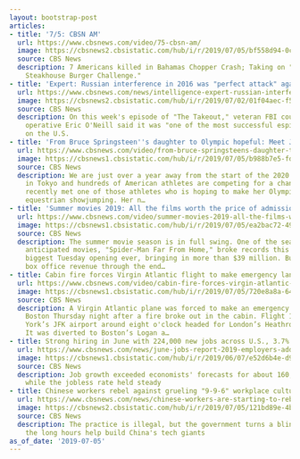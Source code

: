 ```yaml
---
layout: bootstrap-post
articles:
- title: '7/5: CBSN AM'
  url: https://www.cbsnews.com/video/75-cbsn-am/
  image: https://cbsnews2.cbsistatic.com/hub/i/r/2019/07/05/bf558d94-0c83-4f5b-bdbb-1ff473924488/thumbnail/1200x630/934db422818668a4efdeba874051e6a6/0705-cbsn-am-1886221-640x360.jpg
  source: CBS News
  description: 7 Americans killed in Bahamas Chopper Crash; Taking on "Wolfgang's
    Steakhouse Burger Challenge."
- title: 'Expert: Russian interference in 2016 was "perfect attack" against U.S.'
  url: https://www.cbsnews.com/news/intelligence-expert-russian-interference-in-2016-was-perfect-attack-against-u-s/
  image: https://cbsnews2.cbsistatic.com/hub/i/r/2019/07/02/01f04aec-f552-451a-a64f-1339ad44f265/thumbnail/1200x630/290d8c1c31b1fcf262eb3f470e23a899/unnamed.jpg
  source: CBS News
  description: On this week's episode of "The Takeout," veteran FBI counterintelligence
    operative Eric O'Neill said it was "one of the most successful espionage attacks"
    on the U.S.
- title: 'From Bruce Springsteen''s daughter to Olympic hopeful: Meet Jessica Springsteen'
  url: https://www.cbsnews.com/video/from-bruce-springsteens-daughter-to-olympic-hopeful-meet-jessica-springsteen/
  image: https://cbsnews1.cbsistatic.com/hub/i/r/2019/07/05/b988b7e5-fd96-4909-a8d5-805904916888/thumbnail/1200x630/b821324578ed7c2cb390167ba07cc085/0705-ctm-jessicaspringsteen-battiste-1886214-640x360.jpg
  source: CBS News
  description: We are just over a year away from the start of the 2020 Summer Olympics
    in Tokyo and hundreds of American athletes are competing for a chance to go. We
    recently met one of those athletes who is hoping to make her Olympic debut in
    equestrian showjumping. Her n…
- title: 'Summer movies 2019: All the films worth the price of admission'
  url: https://www.cbsnews.com/video/summer-movies-2019-all-the-films-worth-the-price-of-admission/
  image: https://cbsnews1.cbsistatic.com/hub/i/r/2019/07/05/ea2bac72-49ee-4085-bde7-477fb7e2d695/thumbnail/1200x630/397e906e60f03ee36cd54a14b571b095/0705-ctm-summermovies-davis-1886203-640x360.jpg
  source: CBS News
  description: The summer movie season is in full swing. One of the season's most
    anticipated movies, "Spider-Man Far From Home," broke records this week for the
    biggest Tuesday opening ever, bringing in more than $39 million. But domestic
    box office revenue through the end…
- title: Cabin fire forces Virgin Atlantic flight to make emergency landing
  url: https://www.cbsnews.com/video/cabin-fire-forces-virgin-atlantic-flight-to-make-emergency-landing/
  image: https://cbsnews1.cbsistatic.com/hub/i/r/2019/07/05/720e8a8a-64d1-47d6-a0c9-c4b5c46f12b9/thumbnail/1200x630/d16c2b34be9e2566b44f6ffa39a9f6a8/0705-ctm-emergencylanding-1886205-640x360.jpg
  source: CBS News
  description: A Virgin Atlantic plane was forced to make an emergency landing in
    Boston Thursday night after a fire broke out in the cabin. Flight 138 left New
    York’s JFK airport around eight o'clock headed for London’s Heathrow Airport.
    It was diverted to Boston’s Logan a…
- title: Strong hiring in June with 224,000 new jobs across U.S., 3.7% unemployment
  url: https://www.cbsnews.com/news/june-jobs-report-2019-employers-added-224000-jobs-in-june-beating-forecasts/
  image: https://cbsnews1.cbsistatic.com/hub/i/r/2019/06/07/e52d6b4e-d99d-4167-9607-338c750ff61f/thumbnail/1200x630/941f2b7c07bd420fc92d7f88e1127a2e/hirnig-gettyimages-545534956.jpg
  source: CBS News
  description: Job growth exceeded economists' forecasts for about 160,000 new positions,
    while the jobless rate held steady
- title: Chinese workers rebel against grueling "9-9-6" workplace culture
  url: https://www.cbsnews.com/news/chinese-workers-are-starting-to-rebel-against-grueling-9-9-6-workplace-culture/
  image: https://cbsnews2.cbsistatic.com/hub/i/r/2019/07/05/121bd89e-4bb6-4dc9-b4f1-c82e5e11d104/thumbnail/1200x630/fc11735d02eeac6fe31aea82bc030ef0/0705-ctm-chinaworkhrs-palmer-1886172-640x360.jpg
  source: CBS News
  description: The practice is illegal, but the government turns a blind eye because
    the long hours help build China's tech giants
as_of_date: '2019-07-05'
---
```



